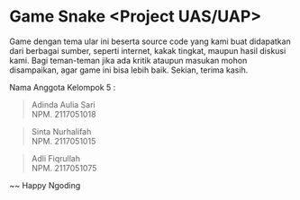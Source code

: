 # Game Snake <Project UAS/UAP>
   Game dengan tema ular ini beserta source code yang kami buat didapatkan dari berbagai sumber, 
seperti internet, kakak tingkat, maupun hasil diskusi kami. Bagi teman-teman jika ada kritik ataupun masukan 
mohon disampaikan, agar game ini bisa lebih baik. Sekian, terima kasih.

Nama Anggota Kelompok 5 :

 > Adinda Aulia Sari    
   NPM. 2117051018
 
 > Sinta Nurhalifah     
   NPM. 2117051015

 > Adli Fiqrullah       
   NPM. 2117051075

~~ Happy Ngoding
